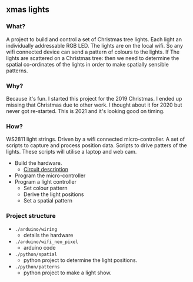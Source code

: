 ## xmas lights

### What?

A project to build and control a set of Christmas tree lights.
Each light an individually addressable RGB LED. The lights are 
on the local wifi. So any wifi connected device can send a 
pattern of colours to the lights. 
If The lights are scattered on a Christmas tree: then we need 
to determine the spatial co-ordinates of the lights in order 
to make spatially sensible patterns.

### Why?
Because it's fun. I started this project for the 2019 Christmas. 
I ended up missing that Christmas due to other work. I thought 
about it for 2020 but never got re-started. This is 2021 and 
it's looking good on timing.

### How?

WS2811 light strings. Driven by a wifi connected 
micro-controller. A set of scripts to capture and process 
position data. Scripts to drive patters of the lights. These 
scripts will utilise a laptop and web cam.

* Build the hardware.
  *   [Circuit description](./arduino/wiring/README.md)
* Program the micro-controller
* Program a light controller
  * Set colour pattern
  * Derive the light positions
  * Set a spatial pattern

### Project structure

* `./arduino/wiring`
  * details the hardware
* `./arduino/wifi_neo_pixel`
  * arduino code
* `./python/spatial`
  * python project to determine the light positions.
* `./python/patterns`
  * python project to make a light show.

 